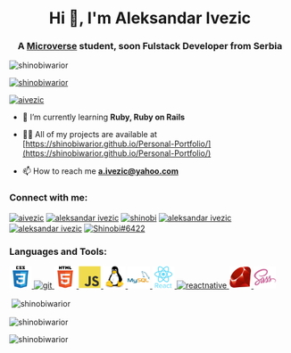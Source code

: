 <h1 align="center">Hi 👋, I'm Aleksandar Ivezic</h1>
<h3 align="center">A <a href="https://www.microverse.org/?grsf=w9rx3c">Microverse</a> student, soon Fulstack Developer from Serbia</h3>


<p align="left"> <img src="https://komarev.com/ghpvc/?username=shinobiwarior&label=Profile%20views&color=0e75b6&style=flat" alt="shinobiwarior" /> </p>

<p align="left"> <a href="https://github.com/ryo-ma/github-profile-trophy"><img src="https://github-profile-trophy.vercel.app/?username=shinobiwarior&theme=nord&row=2&column=3" alt="shinobiwarior" /></a> </p>

<p align="left"> <a href="https://twitter.com/aivezic" target="blank"><img src="https://img.shields.io/twitter/follow/aivezic?logo=twitter&style=for-the-badge" alt="aivezic" /></a> </p>

- 🌱 I’m currently learning **Ruby, Ruby on Rails**

- 👨‍💻 All of my projects are available at [https://shinobiwarior.github.io/Personal-Portfolio/](https://shinobiwarior.github.io/Personal-Portfolio/)

- 📫 How to reach me **a.ivezic@yahoo.com**

<h3 align="left">Connect with me:</h3>
<p align="left">
<a href="https://twitter.com/aivezic" target="blank"><img align="center" src="https://img.shields.io/badge/Twitter-1DA1F2?style=for-the-badge&logo=twitter&logoColor=white" alt="aivezic"  /></a>
<a href="https://linkedin.com/in/aleksandar-ivezić-1a6b0391" target="blank"><img align="center" src="https://img.shields.io/badge/LinkedIn-0077B5?style=for-the-badge&logo=linkedin&logoColor=white" alt="aleksandar ivezic"/></a>
<a href="https://stackoverflow.com/users/14692150/shinobi" target="blank"><img align="center" src="https://img.shields.io/badge/Stack_Overflow-FE7A16?style=for-the-badge&logo=stack-overflow&logoColor=white" alt="shinobi" /></a>
<a href="https://fb.com/aleksandar.ivezic" target="blank"><img align="center" src="https://img.shields.io/badge/Facebook-1877F2?style=for-the-badge&logo=facebook&logoColor=white" alt="aleksandar ivezic" /></a>
<a href="https://instagram.com/ivezicaleksandar" target="blank"><img align="center" src="https://img.shields.io/badge/Instagram-E4405F?style=for-the-badge&logo=instagram&logoColor=white" alt="aleksandar ivezic"  /></a>
<a href="https://discord.gg/NqumswxP" target="blank"><img align="center" src="https://img.shields.io/badge/Discord-7289DA?style=for-the-badge&logo=discord&logoColor=white" alt="Shinobi#6422" /></a>
</p>

<h3 align="left">Languages and Tools:</h3>
<p align="left"> <a href="https://www.w3schools.com/css/" target="_blank"> <img src="https://raw.githubusercontent.com/devicons/devicon/master/icons/css3/css3-original-wordmark.svg" alt="css3" width="40" height="40"/> </a> <a href="https://git-scm.com/" target="_blank"> <img src="https://www.vectorlogo.zone/logos/git-scm/git-scm-icon.svg" alt="git" width="40" height="40"/> </a> <a href="https://www.w3.org/html/" target="_blank"> <img src="https://raw.githubusercontent.com/devicons/devicon/master/icons/html5/html5-original-wordmark.svg" alt="html5" width="40" height="40"/> </a> <a href="https://developer.mozilla.org/en-US/docs/Web/JavaScript" target="_blank"> <img src="https://raw.githubusercontent.com/devicons/devicon/master/icons/javascript/javascript-original.svg" alt="javascript" width="40" height="40"/> </a> <a href="https://www.linux.org/" target="_blank"> <img src="https://raw.githubusercontent.com/devicons/devicon/master/icons/linux/linux-original.svg" alt="linux" width="40" height="40"/> </a> <a href="https://www.mysql.com/" target="_blank"> <img src="https://raw.githubusercontent.com/devicons/devicon/master/icons/mysql/mysql-original-wordmark.svg" alt="mysql" width="40" height="40"/> </a> <a href="https://reactjs.org/" target="_blank"> <img src="https://raw.githubusercontent.com/devicons/devicon/master/icons/react/react-original-wordmark.svg" alt="react" width="40" height="40"/> </a> <a href="https://reactnative.dev/" target="_blank"> <img src="https://reactnative.dev/img/header_logo.svg" alt="reactnative" width="40" height="40"/> </a> <a href="https://www.ruby-lang.org/en/" target="_blank"> <img src="https://raw.githubusercontent.com/devicons/devicon/master/icons/ruby/ruby-original.svg" alt="ruby" width="40" height="40"/> </a> <a href="https://sass-lang.com" target="_blank"> <img src="https://raw.githubusercontent.com/devicons/devicon/master/icons/sass/sass-original.svg" alt="sass" width="40" height="40"/> </a> </p>

<p>&nbsp;<img align="center" src="https://github-readme-stats.vercel.app/api?username=shinobiwarior&show_icons=true&locale=en&theme=tokyonight" alt="shinobiwarior" /></p>



<p><img align="center" src="https://github-readme-streak-stats.herokuapp.com/?user=shinobiwarior&theme=tokyonight" alt="shinobiwarior" /></p>

<p><img align="left" src="https://github-readme-stats.vercel.app/api/top-langs?username=shinobiwarior&show_icons=true&locale=en&layout=compact&theme=tokyonight" alt="shinobiwarior" /></p>
